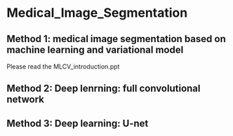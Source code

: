 # Medical_Image_Segmentation 

## Method 1:  medical image segmentation based on machine learning and variational model
Please read the MLCV_introduction.ppt
## Method 2:  Deep lenrning: full convolutional network
## Method 3:  Deep learning: U-net
